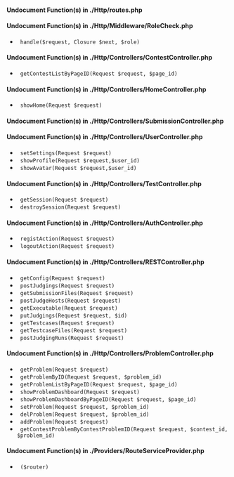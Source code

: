 #### Undocument Function(s) in ./Http/routes.php



#### Undocument Function(s) in ./Http/Middleware/RoleCheck.php

* ` handle($request, Closure $next, $role)`


#### Undocument Function(s) in ./Http/Controllers/ContestController.php

* ` getContestListByPageID(Request $request, $page_id)`


#### Undocument Function(s) in ./Http/Controllers/HomeController.php

* ` showHome(Request $request)`


#### Undocument Function(s) in ./Http/Controllers/SubmissionController.php



#### Undocument Function(s) in ./Http/Controllers/UserController.php

* ` setSettings(Request $request)`
* ` showProfile(Request $request,$user_id)`
* ` showAvatar(Request $request,$user_id)`


#### Undocument Function(s) in ./Http/Controllers/TestController.php

* ` getSession(Request $request)`
* ` destroySession(Request $request)`


#### Undocument Function(s) in ./Http/Controllers/AuthController.php

* ` registAction(Request $request)`
* ` logoutAction(Request $request)`


#### Undocument Function(s) in ./Http/Controllers/RESTController.php

* ` getConfig(Request $request)`
* ` postJudgings(Request $request)`
* ` getSubmissionFiles(Request $request)`
* ` postJudgeHosts(Request $request)`
* ` getExecutable(Request $request)`
* ` putJudgings(Request $request, $id)`
* ` getTestcases(Request $request)`
* ` getTestcaseFiles(Request $request)`
* ` postJudgingRuns(Request $request)`


#### Undocument Function(s) in ./Http/Controllers/ProblemController.php

* ` getProblem(Request $request)`
* ` getProblemByID(Request $request, $problem_id)`
* ` getProblemListByPageID(Request $request, $page_id)`
* ` showProblemDashboard(Request $request)`
* ` showProblemDashboardByPageID(Request $request, $page_id)`
* ` setProblem(Request $request, $problem_id)`
* ` delProblem(Request $request, $problem_id)`
* ` addProblem(Request $request)`
* ` getContestProblemByContestProblemID(Request $request, $contest_id, $problem_id)`


#### Undocument Function(s) in ./Providers/RouteServiceProvider.php

* ` ($router)`


